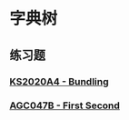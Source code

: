 # 字典树

## 练习题

### [KS2020A4 - Bundling](https://codingcompetitions.withgoogle.com/kickstart/round/000000000019ffc7/00000000001d3ff3)

### [AGC047B - First Second](https://atcoder.jp/contests/agc047/tasks/agc047_b)
